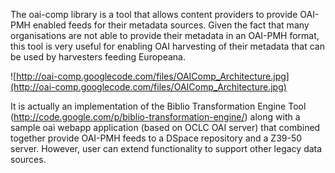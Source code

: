 The oai-comp library is a tool that allows content providers to provide OAI-PMH enabled feeds for their metadata sources. Given the fact that many organisations are not able to provide their metadata in an OAI-PMH format, this tool is very useful for enabling OAI harvesting of their metadata that can be used by harvesters feeding Europeana.

![http://oai-comp.googlecode.com/files/OAIComp_Architecture.jpg](http://oai-comp.googlecode.com/files/OAIComp_Architecture.jpg)

It is actually an implementation of the Biblio Transformation Engine Tool (http://code.google.com/p/biblio-transformation-engine/) along with a sample oai webapp application (based on OCLC OAI server) that combined together provide OAI-PMH feeds to a DSpace repository and a Z39-50 server. However, user can extend functionality to support other legacy data sources.